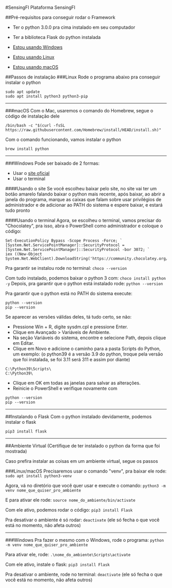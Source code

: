 #SensingFI
Plataforma SensingFI

##Pré-requisitos para conseguir rodar o Framework

- Ter o python 3.0.0 pra cima instalado em seu computador
- Ter a biblioteca Flask do python instalada

- [Estou usando Windows](#Windows)
- [Estou usando Linux](#Linux)
- [Estou usando macOS](#macOS)



##Passos de instalação
###Linux 
Rode o programa abaixo pra conseguir instalar o python
```
sudo apt update
sudo apt install python3 python3-pip
```

---
###macOS
Com o Mac, usaremos o comando do Homebrew, segue o código de instalação dele
```
/bin/bash -c "$(curl -fsSL https://raw.githubusercontent.com/Homebrew/install/HEAD/install.sh)"
```

Com o comando funcionando, vamos instalar o python
```
brew install python
```

---
###Windows
Pode ser baixado de 2 formas: 
- Usar o [site oficial](https://www.python.org/downloads/)
- Usar o terminal

####Usando o site
Se você escolheu baixar pelo site, no site vai ter um botão amarelo falando baixar o python mais recente, após baixar, ao abrir a janela do programa, marque as caixas que falam sobre usar privilégios de administrador e de adicionar ao PATH do sistema e espere baixar, e estará tudo pronto

####Usando o terminal
Agora, se escolheu o terminal, vamos precisar do "Chocolatey", pra isso, abra o PowerShell como administrador e coloque o código:
```
Set-ExecutionPolicy Bypass -Scope Process -Force; `
[System.Net.ServicePointManager]::SecurityProtocol = [System.Net.ServicePointManager]::SecurityProtocol -bor 3072; `
iex ((New-Object System.Net.WebClient).DownloadString('https://community.chocolatey.org/install.ps1'))
```
Pra garantir se instalou rode no terminal:  `choco --version`

Com tudo instalado, podemos baixar o python 3 com: `choco install python -y`
Depois, pra garantir que o python está instalado rode: `python --version`

Pra garantir que o python está no PATH do sistema execute:
```
python --version
pip --version
```
Se aparecer as versões válidas deles, tá tudo certo, se não:

- Pressione Win + R, digite sysdm.cpl e pressione Enter.
- Clique em Avançado > Variáveis de Ambiente.
- Na seção Variáveis do sistema, encontre e selecione Path, depois clique em Editar.
- Clique em Novo e adicione o caminho para a pasta Scripts do Python, um exemplo: (o python39 é a versão 3.9 do python, troque pela versão que foi instalada, se foi 3.11 será 311 e assim por diante)
```
C:\Python39\Scripts\
C:\Python39\
```
- Clique em OK em todas as janelas para salvar as alterações.
- Reinicie o PowerShell e verifique novamente com
```
python --version
pip --version
```

---
##Instalando o Flask
Com o python instalado devidamente, podemos instalar o flask
```
pip3 install flask
```
---
##Ambiente Virtual
(Certifique de ter instalado o python da forma que foi mostrada)

Caso prefira instalar as coisas em um ambiente virtual, segue os passos

###Linux/macOS
Precisaremos usar o comando "venv", pra baixar ele rode: `sudo apt install python3-venv`

Agora, vá no diretório que você quer usar e execute o comando: `python3 -m venv nome_que_quiser_pro_ambiente`

E para ativar ele rode: `source nome_do_ambiente/bin/activate`

Com ele ativo, podemos rodar o código: `pip3 install Flask`

Pra desativar o ambiente é só rodar: `deactivate` (ele só fecha o que você está no momento, não afeta outros)

---
###Windows
Pra fazer o mesmo com o Windows, rode o programa: `python -m venv nome_que_quiser_pro_ambiente`

Para ativar ele, rode: `.\nome_do_ambiente\Scripts\activate`

Com ele ativo, instale o flask: `pip3 install Flask`

Pra desativar o ambiente, rode no terminal: `deactivate` (ele só fecha o que você está no momento, não afeta outros)









